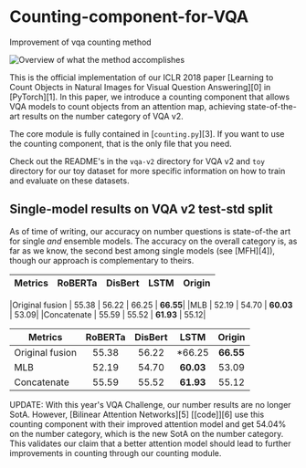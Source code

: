# Counting-component-for-VQA
Improvement of vqa counting method

![Overview of what the method accomplishes](cats.png)

This is the official implementation of our ICLR 2018 paper [Learning to Count Objects in Natural Images for Visual Question Answering][0] in [PyTorch][1].
In this paper, we introduce a counting component that allows VQA models to count objects from an attention map, achieving state-of-the-art results on the number category of VQA v2.

The core module is fully contained in [`counting.py`][3].
If you want to use the counting component, that is the only file that you need.

Check out the README's in the `vqa-v2` directory for VQA v2 and `toy` directory for our toy dataset for more specific information on how to train and evaluate on these datasets.

## Single-model results on VQA v2 test-std split

As of time of writing, our accuracy on number questions is state-of-the art for single *and* ensemble models.
The accuracy on the overall category is, as far as we know, the second best among single models (see [MFH][4]), though our approach is complementary to theirs.

| Metrics | RoBERTa | DisBert | LSTM | Origin |
|----------- | :-----------: | :-----------: |:-----------: | :-----------: |

|Original fusion | 55.38 | 56.22 | 66.25 | **66.55**|
|MLB | 52.19 | 54.70 | **60.03** | 53.09|
|Concatenate | 55.59 | 55.52 | **61.93** | 55.12|


|   Metrics  |  RoBERTa  | DisBert | LSTM   | Origin   |
| ---------- | :-----------:  | :-----------: | :-----------: | :-----------:  | 
| Original fusion | 55.38 | 56.22 | *66.25 | **66.55** | 
| MLB  | 52.19 | 54.70 | **60.03** | 53.09 | 
| Concatenate | 55.59 | 55.52 | **61.93** | 55.12 | 



UPDATE: With this year's VQA Challenge, our number results are no longer SotA.
However, [Bilinear Attention Networks][5] [[code]][6] use this counting component with their improved attention model and get 54.04% on the number category, which is the new SotA on the number category.
This validates our claim that a better attention model should lead to further improvements in counting through our counting module.
